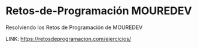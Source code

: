 # Retos-de-Programación MOUREDEV
Resolviendo los Retos de Programación de MOUREDEV

LINK:
https://retosdeprogramacion.com/ejercicios/

